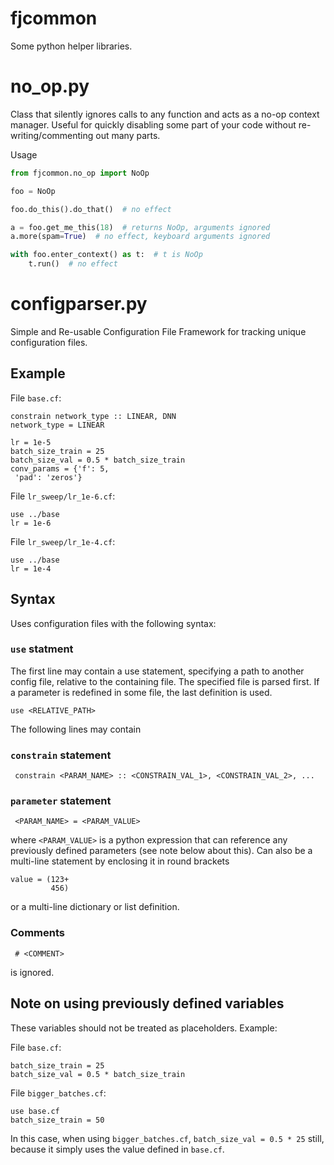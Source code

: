# fjcommon

Some python helper libraries.

# no_op.py

Class that silently ignores calls to any function and acts as a no-op context manager. Useful for quickly disabling 
some part of your code without 
re-writing/commenting out many parts.

Usage

```python
from fjcommon.no_op import NoOp

foo = NoOp

foo.do_this().do_that()  # no effect

a = foo.get_me_this(18)  # returns NoOp, arguments ignored
a.more(spam=True)  # no effect, keyboard arguments ignored

with foo.enter_context() as t:  # t is NoOp
    t.run()  # no effect                                
```

# configparser.py

Simple and Re-usable Configuration File Framework for tracking unique configuration files.

## Example

File `base.cf`:
```
constrain network_type :: LINEAR, DNN
network_type = LINEAR

lr = 1e-5
batch_size_train = 25
batch_size_val = 0.5 * batch_size_train
conv_params = {'f': 5,
 'pad': 'zeros'}
```

File `lr_sweep/lr_1e-6.cf`:
```
use ../base
lr = 1e-6
```

File `lr_sweep/lr_1e-4.cf`:
```
use ../base
lr = 1e-4
```

## Syntax

Uses configuration files with the following syntax:

###   `use` statment
The first line may contain a use statement, specifying a path to another config file, relative to the containing
file. The specified file is parsed first. If a parameter is redefined in some file, the last definition is used.

```
use <RELATIVE_PATH>
```

The following lines may contain

###  `constrain` statement
```
 constrain <PARAM_NAME> :: <CONSTRAIN_VAL_1>, <CONSTRAIN_VAL_2>, ...
```

###  `parameter` statement
```
 <PARAM_NAME> = <PARAM_VALUE>
```
where `<PARAM_VALUE>` is a python expression that can reference any previously defined parameters (see note below about this). Can also be a multi-line statement by enclosing it in round brackets
```
value = (123+
		 456)
```
or a multi-line dictionary or list definition.

###  Comments
```
 # <COMMENT>
```
is ignored.

## Note on using previously defined variables

These variables should not be treated as placeholders. Example:

File `base.cf`:
```
batch_size_train = 25
batch_size_val = 0.5 * batch_size_train
```
File `bigger_batches.cf`:
```
use base.cf
batch_size_train = 50
```
In this case, when using `bigger_batches.cf`, `batch_size_val = 0.5 * 25` still, because it simply uses the value defined
in `base.cf`.